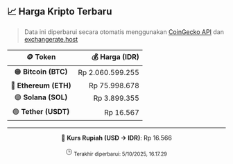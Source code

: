 

<!-- HARGA_KRIPTO -->
## 📈 Harga Kripto Terbaru

> Data ini diperbarui secara otomatis menggunakan [CoinGecko API](https://www.coingecko.com/) dan [exchangerate.host](https://exchangerate.host/)

<div align="center">

| 🪙 Token | 💰 Harga (IDR) |
|:------:|---------------:|
| 🟠 **Bitcoin (BTC)**   | Rp 2.060.599.255 |
| 🔵 **Ethereum (ETH)**  | Rp 75.998.678 |
| 🟣 **Solana (SOL)**    | Rp 3.899.355 |
| 🟢 **Tether (USDT)**   | Rp 16.567 |

---

💱 **Kurs Rupiah (USD → IDR)**: Rp 16.566

🕒 <sub>Terakhir diperbarui: 5/10/2025, 16.17.29</sub>

</div>
<!-- /HARGA_KRIPTO -->